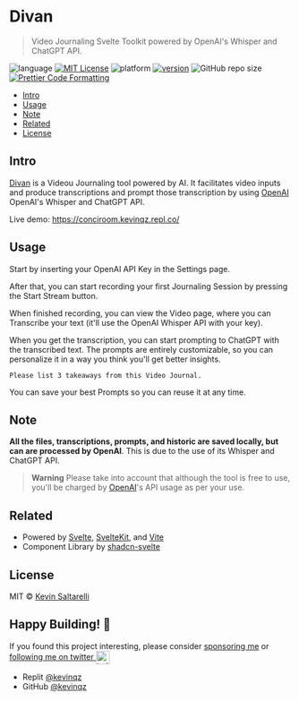 # Divan <!-- omit in toc -->

> Video Journaling Svelte Toolkit powered by OpenAI's Whisper and ChatGPT API.

 
![language](https://img.shields.io/badge/language-batchfile-c1f12e)
[![MIT License](https://img.shields.io/badge/license-MIT-blue)](https://github.com/transitive-bullshit/chatgpt-twitter-bot/blob/main/license)
![platform](https://img.shields.io/badge/platform-Windows_7/8/10;_32/64--bit-brightgreen?logo=windows)
[![version](https://img.shields.io/github/package-json/v/LussacZheng/video-downloader-deploy_info?color=important)]()
![GitHub repo size](https://img.shields.io/github/repo-size/LussacZheng/video-downloader-deploy?logo=github)
[![Prettier Code Formatting](https://img.shields.io/badge/code_style-prettier-brightgreen.svg)](https://prettier.io)

- [Intro](#intro)
- [Usage](#usage)
- [Note](#note)
- [Related](#related)
- [License](#license)

## Intro

[Divan](https://divan.kevinqz.repl.co) is a Videou Journaling tool powered by AI. It facilitates video inputs and produce transcriptions and prompt those transcription by using [OpenAI](https://github.com/transitive-bullshit/chatgpt-api) OpenAI's Whisper and ChatGPT API.

Live demo: https://conciroom.kevinqz.repl.co/

## Usage

Start by inserting your OpenAI API Key in the Settings page.

After that, you can start recording your first Journaling Session by pressing the Start Stream button.

When finished recording, you can view the Video page, where you can Transcribe your text (it'll use the OpenAI Whisper API with your key).

When you get the transcription, you can start prompting to ChatGPT with the transcribed text. The prompts are entirely customizable, so you can personalize it in a way you think you'll get better insights.

```
Please list 3 takeaways from this Video Journal.
```

You can save your best Prompts so you can reuse it at any time.

## Note

**All the files, transcriptions, prompts, and historic are saved locally, but can are processed by OpenAI**. This is due to the use of its Whisper and ChatGPT API.

> **Warning**
> Please take into account that although the tool is free to use, you'll be charged by [OpenAI](https://openai.com/blog/chatgpt/)'s API usage as per your use.

## Related

- Powered by [Svelte](https://svelte.dev/), [SvelteKit](https://kit.svelte.dev/), and [Vite](https://vitejs.dev/)
- Component Library by [shadcn-svelte](https://www.shadcn-svelte.com/)

## License

MIT © [Kevin Saltarelli](https://kevinsaltarelli.com)

## Happy Building! 🚀
If you found this project interesting, please consider [sponsoring me](https://github.com/sponsors/kevinqz) or <a href="https://twitter.com/kevinqz">following me on twitter <img src="https://p-api.fra1.digitaloceanspaces.com/public_ks/twitter-logo.svg" alt="twitter" height="24px" align="center"></a>

- Replit [@kevinqz](https://replit.com/@kevinqz)
- GitHub [@kevinqz](https://github.com/kevinqz)
